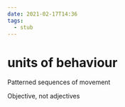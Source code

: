 ```yaml
---
date: 2021-02-17T14:36
tags: 
  - stub
---
```


# units of behaviour

Patterned sequences of movement

Objective, not adjectives
